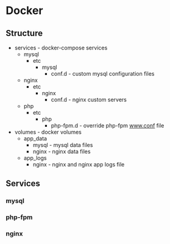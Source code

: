 # Docker

## Structure

* services - docker-compose services
  * mysql
    * etc
      * mysql
        * conf.d - custom mysql configuration files
  * nginx
    * etc
      * nginx
        * conf.d - nginx custom servers
  * php
    * etc
      * php
        * php-fpm.d - override php-fpm www.conf file
* volumes - docker volumes
  * app_data
    * mysql - mysql data files
    * nginx - nginx data files
  * app_logs
    * nginx - nginx and nginx app logs file

## Services

### mysql

### php-fpm

### nginx
